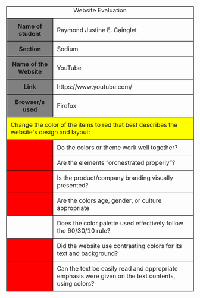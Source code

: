 <!DOCTYPE html>
<html>
    <style>
        table, th, td {
          border: 1px solid black;
          border-collapse: collapse;
        }  
        th, td {
          padding: 10px;
        }
        </style>
        <head>
            <title>Cainglet - Laboratory Exercise 5</title>
        </head>
        <body>
            <table style="border:1px solid black" outline="1">
                <caption>Website Evaluation</caption>
                <tr>
                    <th bgcolor="gray">Name of student</th>
                    <td>Raymond Justine E. Cainglet</td>
                </tr>
                <tr>
                    <th bgcolor="gray">Section</th>
                    <td>Sodium</td>
                </tr>
                <tr>
                    <th bgcolor="gray">Name of the Website</th>
                    <td>YouTube</td>
                </tr>
                <tr>
                    <th bgcolor="gray">Link</th>
                    <td>https://www.youtube.com/</td>
                </tr>
                <tr>
                    <th bgcolor="gray">Browser/s used</th>
                    <td>Firefox</td>
                </tr>
                <tr bgcolor="yellow">
                    <td colspan="2">Change the color of the items to red that best describes the website's design and layout:</td>
                </tr>
                <tr>
                    <td bgcolor="red"></td>
                    <td>Do the colors or theme work well together?</td>
                </tr>
                <tr>
                    <td bgcolor="red"></td>
                    <td>Are the elements “orchestrated properly”?</td>
                </tr>
                <tr>
                    <td bgcolor="red"></td>
                    <td>Is the product/company branding visually presented?</td>
                </tr>
                <tr>
                    <td bgcolor="red"></td>
                    <td>Are the colors age, gender, or culture appropriate</td>
                </tr>
                <tr>
                    <td></td>
                    <td>Does the color palette used effectively follow the 60/30/10 rule?</td>
                </tr>
                <tr>
                    <td bgcolor="red"></td>
                    <td>Did the website use contrasting colors for its text and background?</td>
                </tr>
                <tr>
                    <td bgcolor="red"></td>
                    <td>Can the text be easily read and appropriate emphasis were given on the text contents, using colors?</td>
                </tr>
            </table>
        </body>
</html>
